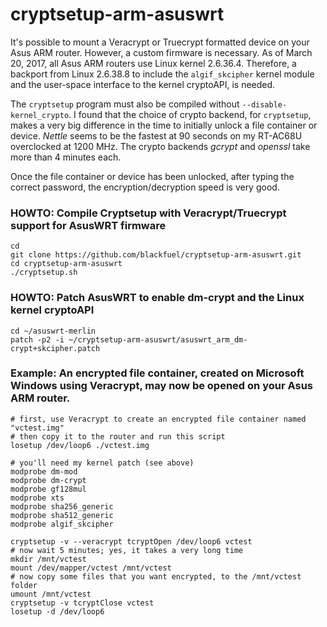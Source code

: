 # cryptsetup-arm-asuswrt

It's possible to mount a Veracrypt or Truecrypt formatted device on your Asus ARM router.  However, a custom firmware is necessary.  As of March 20, 2017, all Asus ARM routers use Linux kernel 2.6.36.4. Therefore, a backport from Linux 2.6.38.8 to include the `algif_skcipher` kernel module and the user-space interface to the kernel cryptoAPI, is needed.  

The `cryptsetup` program must also be compiled without `--disable-kernel_crypto`.  I found that the choice of crypto backend, for `cryptsetup`, makes a very big difference in the time to initially unlock a file container or device.  *Nettle* seems to be the fastest at 90 seconds on my RT-AC68U overclocked at 1200 MHz.  The crypto backends *gcrypt* and *openssl* take more than 4 minutes each.

Once the file container or device has been unlocked, after typing the correct password, the encryption/decryption speed is very good.

### HOWTO: Compile Cryptsetup with Veracrypt/Truecrypt support for AsusWRT firmware
```
cd
git clone https://github.com/blackfuel/cryptsetup-arm-asuswrt.git
cd cryptsetup-arm-asuswrt
./cryptsetup.sh
```

### HOWTO: Patch AsusWRT to enable dm-crypt and the Linux kernel cryptoAPI
```
cd ~/asuswrt-merlin
patch -p2 -i ~/cryptsetup-arm-asuswrt/asuswrt_arm_dm-crypt+skcipher.patch
```

### Example: An encrypted file container, created on Microsoft Windows using Veracrypt, may now be opened on your Asus ARM router.
```
# first, use Veracrypt to create an encrypted file container named "vctest.img"
# then copy it to the router and run this script
losetup /dev/loop6 ./vctest.img

# you'll need my kernel patch (see above)
modprobe dm-mod
modprobe dm-crypt
modprobe gf128mul
modprobe xts
modprobe sha256_generic
modprobe sha512_generic  
modprobe algif_skcipher

cryptsetup -v --veracrypt tcryptOpen /dev/loop6 vctest
# now wait 5 minutes; yes, it takes a very long time
mkdir /mnt/vctest
mount /dev/mapper/vctest /mnt/vctest
# now copy some files that you want encrypted, to the /mnt/vctest folder
umount /mnt/vctest
cryptsetup -v tcryptClose vctest
losetup -d /dev/loop6
```
